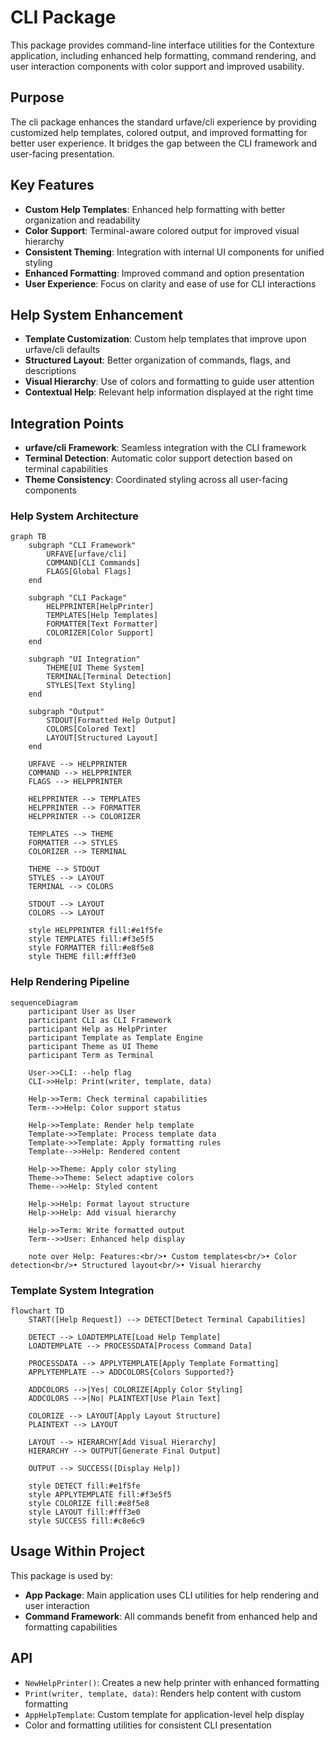 # CLI Package

This package provides command-line interface utilities for the Contexture application, including enhanced help formatting, command rendering, and user interaction components with color support and improved usability.

## Purpose

The cli package enhances the standard urfave/cli experience by providing customized help templates, colored output, and improved formatting for better user experience. It bridges the gap between the CLI framework and user-facing presentation.

## Key Features

- **Custom Help Templates**: Enhanced help formatting with better organization and readability
- **Color Support**: Terminal-aware colored output for improved visual hierarchy
- **Consistent Theming**: Integration with internal UI components for unified styling
- **Enhanced Formatting**: Improved command and option presentation
- **User Experience**: Focus on clarity and ease of use for CLI interactions

## Help System Enhancement

- **Template Customization**: Custom help templates that improve upon urfave/cli defaults
- **Structured Layout**: Better organization of commands, flags, and descriptions
- **Visual Hierarchy**: Use of colors and formatting to guide user attention
- **Contextual Help**: Relevant help information displayed at the right time

## Integration Points

- **urfave/cli Framework**: Seamless integration with the CLI framework
- **Terminal Detection**: Automatic color support detection based on terminal capabilities
- **Theme Consistency**: Coordinated styling across all user-facing components

### Help System Architecture

```mermaid
graph TB
    subgraph "CLI Framework"
        URFAVE[urfave/cli]
        COMMAND[CLI Commands]
        FLAGS[Global Flags]
    end
    
    subgraph "CLI Package"
        HELPPRINTER[HelpPrinter]
        TEMPLATES[Help Templates]
        FORMATTER[Text Formatter]
        COLORIZER[Color Support]
    end
    
    subgraph "UI Integration"
        THEME[UI Theme System]
        TERMINAL[Terminal Detection]
        STYLES[Text Styling]
    end
    
    subgraph "Output"
        STDOUT[Formatted Help Output]
        COLORS[Colored Text]
        LAYOUT[Structured Layout]
    end
    
    URFAVE --> HELPPRINTER
    COMMAND --> HELPPRINTER
    FLAGS --> HELPPRINTER
    
    HELPPRINTER --> TEMPLATES
    HELPPRINTER --> FORMATTER
    HELPPRINTER --> COLORIZER
    
    TEMPLATES --> THEME
    FORMATTER --> STYLES
    COLORIZER --> TERMINAL
    
    THEME --> STDOUT
    STYLES --> LAYOUT
    TERMINAL --> COLORS
    
    STDOUT --> LAYOUT
    COLORS --> LAYOUT
    
    style HELPPRINTER fill:#e1f5fe
    style TEMPLATES fill:#f3e5f5
    style FORMATTER fill:#e8f5e8
    style THEME fill:#fff3e0
```

### Help Rendering Pipeline

```mermaid
sequenceDiagram
    participant User as User
    participant CLI as CLI Framework
    participant Help as HelpPrinter
    participant Template as Template Engine
    participant Theme as UI Theme
    participant Term as Terminal
    
    User->>CLI: --help flag
    CLI->>Help: Print(writer, template, data)
    
    Help->>Term: Check terminal capabilities
    Term-->>Help: Color support status
    
    Help->>Template: Render help template
    Template->>Template: Process template data
    Template->>Template: Apply formatting rules
    Template-->>Help: Rendered content
    
    Help->>Theme: Apply color styling
    Theme->>Theme: Select adaptive colors
    Theme-->>Help: Styled content
    
    Help->>Help: Format layout structure
    Help->>Help: Add visual hierarchy
    
    Help->>Term: Write formatted output
    Term-->>User: Enhanced help display
    
    note over Help: Features:<br/>• Custom templates<br/>• Color detection<br/>• Structured layout<br/>• Visual hierarchy
```

### Template System Integration

```mermaid
flowchart TD
    START([Help Request]) --> DETECT[Detect Terminal Capabilities]
    
    DETECT --> LOADTEMPLATE[Load Help Template]
    LOADTEMPLATE --> PROCESSDATA[Process Command Data]
    
    PROCESSDATA --> APPLYTEMPLATE[Apply Template Formatting]
    APPLYTEMPLATE --> ADDCOLORS{Colors Supported?}
    
    ADDCOLORS -->|Yes| COLORIZE[Apply Color Styling]
    ADDCOLORS -->|No| PLAINTEXT[Use Plain Text]
    
    COLORIZE --> LAYOUT[Apply Layout Structure]
    PLAINTEXT --> LAYOUT
    
    LAYOUT --> HIERARCHY[Add Visual Hierarchy]
    HIERARCHY --> OUTPUT[Generate Final Output]
    
    OUTPUT --> SUCCESS([Display Help])
    
    style DETECT fill:#e1f5fe
    style APPLYTEMPLATE fill:#f3e5f5
    style COLORIZE fill:#e8f5e8
    style LAYOUT fill:#fff3e0
    style SUCCESS fill:#c8e6c9
```

## Usage Within Project

This package is used by:
- **App Package**: Main application uses CLI utilities for help rendering and user interaction
- **Command Framework**: All commands benefit from enhanced help and formatting capabilities

## API

- `NewHelpPrinter()`: Creates a new help printer with enhanced formatting
- `Print(writer, template, data)`: Renders help content with custom formatting
- `AppHelpTemplate`: Custom template for application-level help display
- Color and formatting utilities for consistent CLI presentation